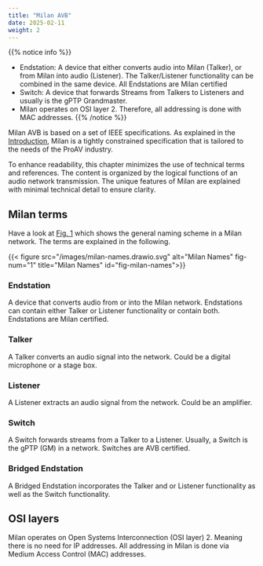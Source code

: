```yaml
---
title: "Milan AVB"
date: 2025-02-11
weight: 2
---
```


{{% notice info %}}
-  Endstation: A device that either converts audio into Milan (Talker), or from Milan into audio (Listener). The Talker/Listener functionality can be combined in the same device. All Endstations are Milan certified
- Switch: A device that forwards Streams from Talkers to Listeners and usually is the gPTP Grandmaster.
- Milan operates on OSI layer 2. Therefore, all addressing is done with MAC addresses.
{{% /notice %}}

Milan AVB is based on a set of IEEE specifications. As explained in the [Introduction](../_index.md#milan-the-proav-flavor-of-avb), Milan is a tightly constrained specification that is tailored to the needs of the ProAV industry.

To enhance readability, this chapter minimizes the use of technical terms and references. The content is organized by the logical functions of an audio network transmission. The unique features of Milan are explained with minimal technical detail to ensure clarity.

## Milan terms
Have a look at [Fig. 1](#fig-milan-names) which shows the general naming scheme in a Milan network. The terms are explained in the following.

{{< figure src="/images/milan-names.drawio.svg" alt="Milan Names" fig-num="1" title="Milan Names" id="fig-milan-names">}}

### Endstation
A device that converts audio from or into the Milan network. Endstations can contain either Talker or Listener functionality or contain both. Endstations are Milan certified.

### Talker
A Talker converts an audio signal into the network. Could be a digital microphone or a stage box.

### Listener
A Listener extracts an audio signal from the network. Could be an amplifier.

### Switch
A Switch forwards streams from a Talker to a Listener. Usually, a Switch is the gPTP (GM) in a network. Switches are AVB certified.

### Bridged Endstation
A Bridged Endstation incorporates the Talker and or Listener functionality as well as the Switch functionality.

## OSI layers
Milan operates on Open Systems Interconnection (OSI layer) 2. Meaning there is no need for IP addresses. All addressing in Milan is done via Medium Access Control (MAC) addresses.
